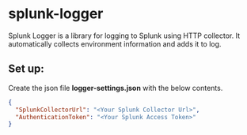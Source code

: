 # splunk-logger

Splunk Logger is a library for logging to Splunk using HTTP collector. It automatically collects environment information and adds it to log.

## Set up:

Create the json file **logger-settings.json** with the below contents.

```json
{
  "SplunkCollectorUrl": "<Your Splunk Collector Url>",
  "AuthenticationToken": "<Your Splunk Access Token>"
}
```